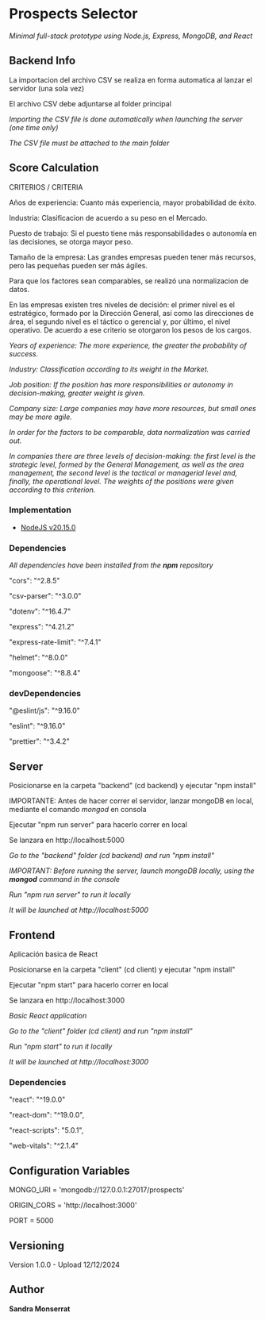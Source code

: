 # Prospects Selector

_Minimal full-stack prototype using Node.js, Express, MongoDB, and React_

## Backend Info
La importacion del archivo CSV se realiza en forma automatica al lanzar el servidor (una sola vez)

El archivo CSV debe adjuntarse al folder principal

_Importing the CSV file is done automatically when launching the server (one time only)_

_The CSV file must be attached to the main folder_


## Score Calculation
CRITERIOS / CRITERIA

Años de experiencia: Cuanto más experiencia, mayor probabilidad de éxito.

Industria: Clasificacion de acuerdo a su peso en el Mercado.

Puesto de trabajo: Si el puesto tiene más responsabilidades o autonomía en las decisiones, se otorga mayor peso.

Tamaño de la empresa: Las grandes empresas pueden tener más recursos, pero las pequeñas pueden ser más ágiles.

Para que los factores sean comparables, se realizó una normalizacion de datos.

En las empresas existen tres niveles de decisión: el primer nivel es el estratégico, formado por la Dirección General, así como las direcciones de área, el segundo nivel es el táctico o gerencial y, por último, el nivel operativo. De acuerdo a ese criterio se otorgaron los pesos de los cargos.

_Years of experience: The more experience, the greater the probability of success._

_Industry: Classification according to its weight in the Market._

_Job position: If the position has more responsibilities or autonomy in decision-making, greater weight is given._

_Company size: Large companies may have more resources, but small ones may be more agile._

_In order for the factors to be comparable, data normalization was carried out._

_In companies there are three levels of decision-making: the first level is the strategic level, formed by the General Management, as well as the area management, the second level is the tactical or managerial level and, finally, the operational level. The weights of the positions were given according to this criterion._

### Implementation

- [NodeJS v20.15.0](https://nodejs.org/)

### Dependencies

_All dependencies have been installed from the **npm** repository_

"cors": "^2.8.5"

"csv-parser": "^3.0.0"

"dotenv": "^16.4.7"

"express": "^4.21.2"

"express-rate-limit": "^7.4.1"

"helmet": "^8.0.0"

"mongoose": "^8.8.4"

### devDependencies

"@eslint/js": "^9.16.0"

"eslint": "^9.16.0"

"prettier": "^3.4.2"

## Server
Posicionarse en la carpeta "backend" (cd backend) y ejecutar "npm install"

IMPORTANTE: Antes de hacer correr el servidor, lanzar mongoDB en local, mediante el comando _mongod_ en consola

Ejecutar "npm run server" para hacerlo correr en local

Se lanzara en http://localhost:5000

_Go to the "backend" folder (cd backend) and run "npm install"_

_IMPORTANT: Before running the server, launch mongoDB locally, using the **mongod** command in the console_

_Run "npm run server" to run it locally_

_It will be launched at http://localhost:5000_

## Frontend
Aplicación basica de React

Posicionarse en la carpeta "client" (cd client) y ejecutar "npm install"

Ejecutar "npm start" para hacerlo correr en local

Se lanzara en http://localhost:3000

_Basic React application_

_Go to the "client" folder (cd client) and run "npm install"_

_Run "npm start" to run it locally_

_It will be launched at http://localhost:3000_

### Dependencies

 "react": "^19.0.0"
 
 "react-dom": "^19.0.0",
 
 "react-scripts": "5.0.1",
 
 "web-vitals": "^2.1.4"

## Configuration Variables

MONGO_URI = 'mongodb://127.0.0.1:27017/prospects'

ORIGIN_CORS = 'http://localhost:3000'

PORT = 5000

## Versioning

Version 1.0.0 - Upload 12/12/2024

## Author

**Sandra Monserrat**
